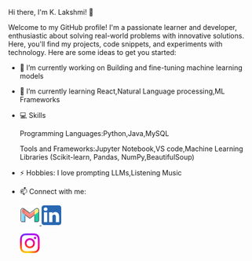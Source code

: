 Hi there, I'm K. Lakshmi! 👋

Welcome to my GitHub profile! I'm a passionate learner and developer, enthusiastic about solving real-world problems with innovative solutions. Here, you'll find my projects, code snippets, and experiments with technology.
Here are some ideas to get you started:

- 🔭 I’m currently working on Building and fine-tuning machine learning models
- 🌱 I’m currently learning React,Natural Language processing,ML Frameworks
- 💻 Skills
  
  Programming Languages:Python,Java,MySQL
  
  Tools and Frameworks:Jupyter Notebook,VS code,Machine Learning Libraries (Scikit-learn, Pandas, NumPy,BeautifulSoup)
- ⚡ Hobbies: I love prompting LLMs,Listening Music
- 📫 Connect with me:
  <p> 
  <a href="mailto:lakshmikopparthi123@gmail.com">  
  <img src="Icons/7101527_gmail_email_mail_icon.svg" alt="Gmail" height=40 width=40 />
  </a>
    
  <a href="https://www.linkedin.com/in/lakshmi-kopparthi-53a313234/">  
  <img src="Icons/5296501_linkedin_network_linkedin logo_icon.svg" alt="Linkedin" height=40 width=40 />
  </a>
   <p> 
  
    <a href="https://www.instagram.com/lakshmiiiii_k/">  
  <img src="Icons/5296765_camera_instagram_instagram logo_icon.svg" alt="Instagram" height=40 width=40 />
  </a>
  </p>
 


  

